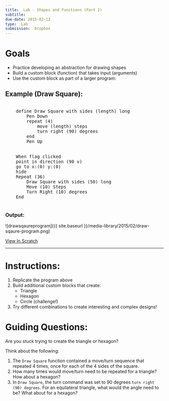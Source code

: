 ```yaml
---
title:  Lab - Shapes and Functions (Part 2)
subtitle: 
due-date: 2015-02-12
type:  Lab
submission:  Dropbox
---
```


# Goals

- Practice developing an abstraction for drawing shapes
- Build a custom block (function) that takes input (arguments)
- Use the custom block as part of a larger program:


## Example (Draw Square):

<pre class="blocks">

    define Draw Square with sides (length) long
        Pen Down
        repeat (4)
            move (length) steps
            turn right (90) degrees
        end
        Pen Up
    

    When flag clicked
    point in direction (90 v)
    go to x:(0) y:(0)
    hide
    Repeat (36)
        Draw Square with sides (50) long
        Move (10) Steps
        Turn Right (10) degrees
    End

</pre>


### Output:

![drawsqaureprogram]({{ site.baseurl }}/media-library/2015/02/draw-sqaure-program.png)


[View In Scratch](http://scratch.mit.edu/projects/47362756/#editor)

---

# Instructions:

1. Replicate the program above
2. Build additional custom blocks that create:
    - Triangle
    - Hexagon
    - Circle (challenge!)
3. Try different combinations to create interesting and complex designs!


# Guiding Questions:

Are you stuck trying to create the triangle or hexagon?

Think about the following:

1. The <code class="blocks">Draw Square</code> function contained a move/turn sequence that repeated 4 times, once for each of the 4 sides of the square.
2. How many times would move/turn need to be repeated for a triangle?  How about a hexagon?
3. In <code class="blocks">Draw Square</code>, the turn command was set to 90 degrees <code class="blocks">turn right (90) degrees</code>.  For an equilateral triangle, what would the angle need to be?  What about for a hexagon?




